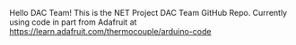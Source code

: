 Hello DAC Team! This is the NET Project DAC Team GitHub Repo.
Currently using code in part from Adafruit at https://learn.adafruit.com/thermocouple/arduino-code

